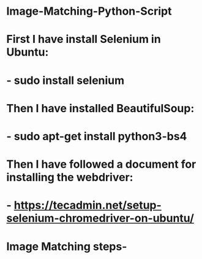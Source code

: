 # Image-Matching-Python-Script

# First I have install Selenium in Ubuntu:
#   - sudo install selenium

# Then I have installed BeautifulSoup:
#   - sudo apt-get install python3-bs4

# Then I have followed a document for installing the webdriver:
#   - https://tecadmin.net/setup-selenium-chromedriver-on-ubuntu/

# Image Matching steps-
